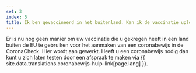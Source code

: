 ```yaml
---
set: 3
index: 5
title: Ik ben gevaccineerd in het buitenland. Kan ik de vaccinatie uploaden in de Nederlandse CoronaCheck-app?
---
```

Er is nu nog geen manier om uw vaccinatie die u gekregen heeft in een land buiten de EU te gebruiken voor het aanmaken van een coronabewijs in de CoronaCheck. Hier wordt aan gewerkt. Heeft u een coronabewijs nodig dan kunt u zich laten testen door een afspraak te maken via {{ site.data.translations.coronabewijs-hulp-link[page.lang] }}.




